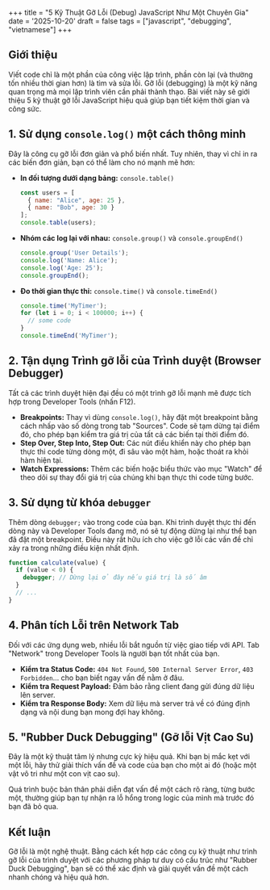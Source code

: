 +++
title = "5 Kỹ Thuật Gỡ Lỗi (Debug) JavaScript Như Một Chuyên Gia"
date = '2025-10-20'
draft = false
tags = ["javascript", "debugging", "vietnamese"]
+++

## Giới thiệu

Viết code chỉ là một phần của công việc lập trình, phần còn lại (và thường tốn nhiều thời gian hơn) là tìm và sửa lỗi. Gỡ lỗi (debugging) là một kỹ năng quan trọng mà mọi lập trình viên cần phải thành thạo. Bài viết này sẽ giới thiệu 5 kỹ thuật gỡ lỗi JavaScript hiệu quả giúp bạn tiết kiệm thời gian và công sức.

## 1. Sử dụng `console.log()` một cách thông minh

Đây là công cụ gỡ lỗi đơn giản và phổ biến nhất. Tuy nhiên, thay vì chỉ in ra các biến đơn giản, bạn có thể làm cho nó mạnh mẽ hơn:

*   **In đối tượng dưới dạng bảng:** `console.table()`
    ```javascript
    const users = [
      { name: "Alice", age: 25 },
      { name: "Bob", age: 30 }
    ];
    console.table(users);
    ```
*   **Nhóm các log lại với nhau:** `console.group()` và `console.groupEnd()`
    ```javascript
    console.group('User Details');
    console.log('Name: Alice');
    console.log('Age: 25');
    console.groupEnd();
    ```
*   **Đo thời gian thực thi:** `console.time()` và `console.timeEnd()`
    ```javascript
    console.time('MyTimer');
    for (let i = 0; i < 100000; i++) {
      // some code
    }
    console.timeEnd('MyTimer');
    ```

## 2. Tận dụng Trình gỡ lỗi của Trình duyệt (Browser Debugger)

Tất cả các trình duyệt hiện đại đều có một trình gỡ lỗi mạnh mẽ được tích hợp trong Developer Tools (nhấn F12).

*   **Breakpoints:** Thay vì dùng `console.log()`, hãy đặt một breakpoint bằng cách nhấp vào số dòng trong tab "Sources". Code sẽ tạm dừng tại điểm đó, cho phép bạn kiểm tra giá trị của tất cả các biến tại thời điểm đó.
*   **Step Over, Step Into, Step Out:** Các nút điều khiển này cho phép bạn thực thi code từng dòng một, đi sâu vào một hàm, hoặc thoát ra khỏi hàm hiện tại.
*   **Watch Expressions:** Thêm các biến hoặc biểu thức vào mục "Watch" để theo dõi sự thay đổi giá trị của chúng khi bạn thực thi code từng bước.

## 3. Sử dụng từ khóa `debugger`

Thêm dòng `debugger;` vào trong code của bạn. Khi trình duyệt thực thi đến dòng này và Developer Tools đang mở, nó sẽ tự động dừng lại như thể bạn đã đặt một breakpoint. Điều này rất hữu ích cho việc gỡ lỗi các vấn đề chỉ xảy ra trong những điều kiện nhất định.

```javascript
function calculate(value) {
  if (value < 0) {
    debugger; // Dừng lại ở đây nếu giá trị là số âm
  }
  // ...
}
```

## 4. Phân tích Lỗi trên Network Tab

Đối với các ứng dụng web, nhiều lỗi bắt nguồn từ việc giao tiếp với API. Tab "Network" trong Developer Tools là người bạn tốt nhất của bạn.

*   **Kiểm tra Status Code:** `404 Not Found`, `500 Internal Server Error`, `403 Forbidden`... cho bạn biết ngay vấn đề nằm ở đâu.
*   **Kiểm tra Request Payload:** Đảm bảo rằng client đang gửi đúng dữ liệu lên server.
*   **Kiểm tra Response Body:** Xem dữ liệu mà server trả về có đúng định dạng và nội dung bạn mong đợi hay không.

## 5. "Rubber Duck Debugging" (Gỡ lỗi Vịt Cao Su)

Đây là một kỹ thuật tâm lý nhưng cực kỳ hiệu quả. Khi bạn bị mắc kẹt với một lỗi, hãy thử giải thích vấn đề và code của bạn cho một ai đó (hoặc một vật vô tri như một con vịt cao su).

Quá trình buộc bản thân phải diễn đạt vấn đề một cách rõ ràng, từng bước một, thường giúp bạn tự nhận ra lỗ hổng trong logic của mình mà trước đó bạn đã bỏ qua.

## Kết luận

Gỡ lỗi là một nghệ thuật. Bằng cách kết hợp các công cụ kỹ thuật như trình gỡ lỗi của trình duyệt với các phương pháp tư duy có cấu trúc như "Rubber Duck Debugging", bạn sẽ có thể xác định và giải quyết vấn đề một cách nhanh chóng và hiệu quả hơn.
